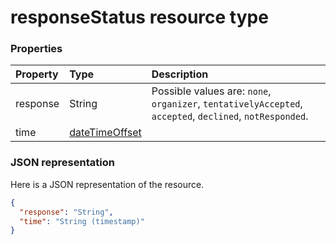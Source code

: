 # responseStatus resource type




### Properties
| Property	   | Type	|Description|
|:---------------|:--------|:----------|
|response|String| Possible values are: `none`, `organizer`, `tentativelyAccepted`, `accepted`, `declined`, `notResponded`.|
|time|[dateTimeOffset](datetimeoffset.md)||

### JSON representation

Here is a JSON representation of the resource.

<!-- {
  "blockType": "resource",
  "optionalProperties": [

  ],
  "@odata.type": "microsoft.graph.responsestatus"
}-->

```json
{
  "response": "String",
  "time": "String (timestamp)"
}

```

<!-- uuid: 8fcb5dbc-d5aa-4681-8e31-b001d5168d79
2015-10-25 14:57:30 UTC -->
<!-- {
  "type": "#page.annotation",
  "description": "responseStatus resource",
  "keywords": "",
  "section": "documentation",
  "tocPath": ""
}-->